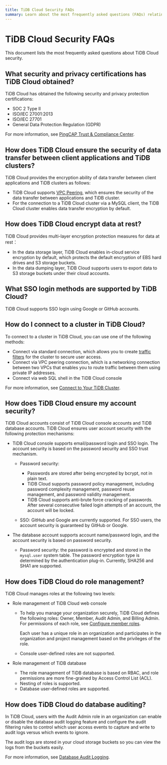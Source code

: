 ```yaml
---
title: TiDB Cloud Security FAQs
summary: Learn about the most frequently asked questions (FAQs) relating to TiDB Cloud security.
---
```


# TiDB Cloud Security FAQs

This document lists the most frequently asked questions about TiDB Cloud security.

## What security and privacy certifications has TiDB Cloud obtained?

TiDB Cloud has obtained the following security and privacy protection certifications:

- SOC 2 Type II
- ISO/IEC 27001:2013
- ISO/IEC 27701
- General Data Protection Regulation (GDPR)

For more information, see [PingCAP Trust & Compliance Center](https://en.pingcap.com/trust-compliance-center).

## How does TiDB Cloud ensure the security of data transfer between client applications and TiDB clusters?

TiDB Cloud provides the encryption ability of data transfer between client applications and TiDB clusters as follows:

- TiDB Cloud supports [VPC Peering](/tidb-cloud/set-up-vpc-peering-connections.md), which ensures the security of the data transfer between applications and TiDB cluster.
- For the connection to a TiDB Cloud cluster via a MySQL client, the TiDB Cloud cluster enables data transfer encryption by default.

## How does TiDB Cloud encrypt data at rest?

TiDB Cloud provides multi-layer encryption protection measures for data at rest：

- In the data storage layer, TiDB Cloud enables in-cloud service encryption by default, which protects the default encryption of EBS hard drives and S3 storage buckets.
- In the data dumping layer, TiDB Cloud supports users to export data to S3 storage buckets under their cloud accounts.

## What SSO login methods are supported by TiDB Cloud?

TiDB Cloud supports SSO login using Google or GitHub accounts.

## How do I connect to a cluster in TiDB Cloud?

To connect to a cluster in TiDB Cloud, you can use one of the following methods:

- Connect via standard connection, which allows you to create [traffic filters](/tidb-cloud/tidb-cloud-glossary.md#traffic-filter) for the cluster to secure user access.
- Connect via VPC peering connection, which is a networking connection between two VPCs that enables you to route traffic between them using private IP addresses.
- Connect via web SQL shell in the TiDB Cloud console

For more information, see [Connect to Your TiDB Cluster](/tidb-cloud/connect-to-tidb-cluster.md).

## How does TiDB Cloud ensure my account security?

TiDB Cloud accounts consist of TiDB Cloud console accounts and TiDB database accounts. TiDB Cloud ensures user account security with the following protection mechanisms:

- TiDB Cloud console supports email/password login and SSO login. The account security is based on the password security and SSO trust mechanism.

    - Password security:

        - Passwords are stored after being encrypted by bcrypt, not in plain text.
        - TiDB Cloud supports password policy management, including password complexity management, password reuse management, and password validity management.
        - TiDB Cloud supports anti-brute force cracking of passwords. After several consecutive failed login attempts of an account, the account will be locked.

    - SSO: GitHub and Google are currently supported. For SSO users, the account security is guaranteed by GitHub or Google.

- The database account supports account name/password login, and the account security is based on password security.

    - Password security: the password is encrypted and stored in the `mysql.user` system table. The password encryption type is determined by the authentication plug-in. Currently, SHA256 and SHA1 are supported.

## How does TiDB Cloud do role management?

TiDB Cloud manages roles at the following two levels:

- Role management of TiDB Cloud web console

    - To help you manage your organization securely, TiDB Cloud defines the following roles: Owner, Member, Audit Admin, and Billing Admin. For permissions of each role, see [Configure member roles](/tidb-cloud/manage-user-access.md#configure-member-roles).

        Each user has a unique role in an organization and participates in the organization and project management based on the privileges of the role.

    - Console user-defined roles are not supported.

- Role management of TiDB database

    - The role management of TiDB database is based on RBAC, and role permissions are more fine-grained by Access Control List (ACL).
    - Nesting of roles is supported.
    - Database user-defined roles are supported.

## How does TiDB Cloud do database auditing?

In TiDB Cloud, users with the Audit Admin role in an organization can enable or disable the database audit logging feature and configure the audit filtering rules to control which user access events to capture and write to audit logs versus which events to ignore.

The audit logs are stored in your cloud storage buckets so you can view the logs from the buckets easily.

For more information, see [Database Audit Logging](/tidb-cloud/tidb-cloud-auditing.md).